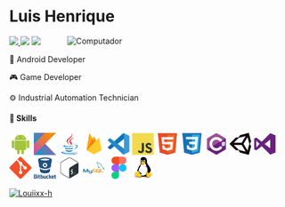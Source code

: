 # Luis Henrique

<img src="https://raw.githubusercontent.com/MicaelliMedeiros/micaellimedeiros/master/image/computer-illustration.png" min-width="400px" max-width="400px" width="400px" align="right" alt="Computador">

<p align="left">
  <a href="#" alt="malto:louix.sm@gmail.com">
  <img src="https://img.shields.io/badge/-Gmail-FF0000?style=flat-square&labelColor=FF0000&logo=gmail&logoColor=white&link=malto:louix.sm@gmail.com" />
  </a>

  <a href="#" alt="https://www.linkedin.com/in/luishenr-m/">
  <img src="https://img.shields.io/badge/-Linkedin-0e76a8?style=flat-square&logo=Linkedin&logoColor=white&link=https://www.linkedin.com/in/luishenr-m/" /></a>
  
  <a href="#" alt="Twitter">
  <img src="https://img.shields.io/badge/Twitter-1DA1F2?style=flat-square&labelColor=1DA1F2&logo=twitter&logoColor=white&link=https://twitter.com/louishenriqk"/></a>
</p> 

<p align="left">
  💼 Android Developer
</p>

<p align="left">
  🎮 Game Developer
</p> 

<p align="left">
  ⚙ Industrial Automation Technician
</p>

#### 🚀 Skills
<div>
<img height="40" src="https://github.com/devicons/devicon/blob/master/icons/android/android-plain.svg">
<img height="40" src="https://github.com/devicons/devicon/blob/master/icons/kotlin/kotlin-original.svg">
<img height="40" src="https://github.com/devicons/devicon/blob/master/icons/java/java-original.svg">
  <img height="40" src="https://raw.githubusercontent.com/github/explore/80688e429a7d4ef2fca1e82350fe8e3517d3494d/topics/firebase/firebase.png">
  <img height="40" src="https://github.com/devicons/devicon/blob/master/icons/vscode/vscode-original.svg">
<img height="40" src="https://github.com/devicons/devicon/blob/master/icons/javascript/javascript-original.svg">
<img height="40" src="https://github.com/devicons/devicon/blob/master/icons/html5/html5-original.svg">
<img height="40" src="https://github.com/devicons/devicon/blob/master/icons/css3/css3-original.svg">
  <img height="40" src="https://github.com/devicons/devicon/blob/master/icons/csharp/csharp-original.svg">
  <img height="40" src="https://github.com/devicons/devicon/blob/master/icons/unity/unity-original.svg">
  <img height="40" src="https://github.com/devicons/devicon/blob/master/icons/visualstudio/visualstudio-plain.svg">
<img height="40" src="https://github.com/devicons/devicon/blob/master/icons/git/git-original.svg">
  <img height="40" src="https://github.com/devicons/devicon/blob/master/icons/bitbucket/bitbucket-original-wordmark.svg"/>
<img height="40" src="https://github.com/devicons/devicon/blob/master/icons/bash/bash-original.svg">
<img height="40" src="https://github.com/devicons/devicon/blob/master/icons/mysql/mysql-original-wordmark.svg"/>
<img height="40" src="https://github.com/devicons/devicon/blob/master/icons/figma/figma-original.svg"/>
<img height="40" src="https://github.com/devicons/devicon/blob/master/icons/linux/linux-original.svg"/>
</div>

[![Louiixx-h](https://github-readme-stats.vercel.app/api?username=Louiixx-h)](https://github.com/Louiixx-h/)
